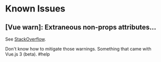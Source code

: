 # Known Issues

## [Vue warn]: Extraneous non-props attributes...

See [StackOverflow](https://stackoverflow.com/questions/61972744/vue-3-beta-warning-extraneous-non-props-attributes).

Don't know how to mitigate those warnings. Something that came with Vue.js 3 (beta). #help

